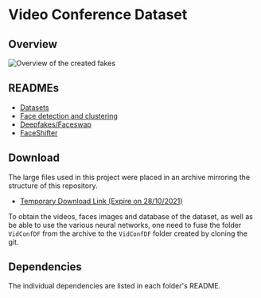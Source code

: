 # Video Conference Dataset

## Overview

![Overview of the created fakes](./fakefaces.gif)

## READMEs
* [Datasets](./datasets/README.md)
* [Face detection and clustering](./face_detect_cluster/README.md)
* [Deepfakes/Faceswap](./deepfakes_faceswap/README.md)
* [FaceShifter](./faceshifter/README.md)

## Download

The large files used in this project were placed in an archive mirroring the structure of this repository.

* [Temporary Download Link (Expire on 28/10/2021)](https://filesender.renater.fr/?s=download&token=30957dfc-39ef-4f8f-86ae-49e29b7de086)

To obtain the videos, faces images and database of the dataset, as well as be able to use the various neural networks, one need to fuse the folder `VidConfDF` from the archive to the `VidConfDF` folder created by cloning the git.

## Dependencies

The individual dependencies are listed in each folder's README.

<!-- ## Reference
If you use our dataset, please use the following citation:
```
@inproceedings{____,
	Author = {Valentin Le Tallec},
	Booktitle = {____},
	Title = {____},
	Year = {2021},
}
``` -->